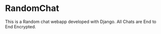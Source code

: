 # RandomChat
This is a Random chat webapp developed with Django. All Chats are End to End Encrypted. 
